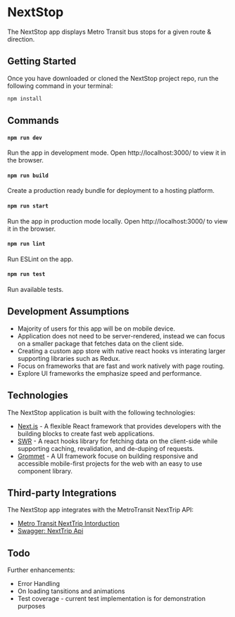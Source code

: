 # NextStop
The NextStop app displays Metro Transit bus stops for a given route & direction.

## Getting Started
Once you have downloaded or cloned the NextStop project repo, run the following command in your terminal:

```bash
npm install
```

## Commands
#### `npm run dev`
Run the app in development mode.
Open http://localhost:3000/ to view it in the browser.
#### `npm run build`
Create a production ready bundle for deployment to a hosting platform.
#### `npm run start`
Run the app in production mode locally.
Open http://localhost:3000/ to view it in the browser.
#### `npm run lint`
Run ESLint on the app.
#### `npm run test`
Run available tests.

## Development Assumptions
- Majority of users for this app will be on mobile device.
- Application does not need to be server-rendered, instead we can focus on a smaller package that fetches data on the client side.
- Creating a custom app store with native react hooks vs interating larger supporting libraries such as Redux. 
- Focus on frameworks that are fast and work natively with page routing.
- Explore UI frameworks the emphasize speed and performance.

## Technologies
The NextStop application is built with the following technologies:
- [Next.js](https://nextjs.org/docs) - A flexible React framework that provides developers with the building blocks to create fast web applications.
- [SWR](https://swr.vercel.app/) - A react hooks library for fetching data on the client-side while supporting caching, revalidation, and de-duping of requests.
- [Grommet](https://v2.grommet.io/) - A UI framework focuse on building responsive and accessible mobile-first projects for the web with an easy to use component library.

## Third-party Integrations
The NextStop app integrates with the MetroTransit NextTrip API:
- [Metro Transit NextTrip Intorduction](https://svc.metrotransit.org/nextrip)
- [Swagger: NextTrip Api](https://svc.metrotransit.org/swagger/index.html)

## Todo
Further enhancements:
- Error Handling
- On loading tansitions and animations
- Test coverage - current test implementation is for demonstration purposes

